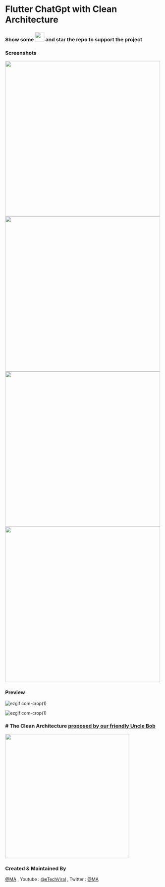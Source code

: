 # Flutter ChatGpt with Clean Architecture

### Show some  <img src="https://github.githubassets.com/images/icons/emoji/unicode/2764.png" width="30" height="30" />   and star the repo to support the project



### Screenshots

<p float="left">
  <img src="https://user-images.githubusercontent.com/10207753/209536364-8e127d2b-42ca-4f9b-be13-5cd64ce9f46a.png" height="500" /> 
    <img src="https://user-images.githubusercontent.com/10207753/209536369-93fa12d4-2dde-4b34-87fd-b62c95b0bfe3.png" height="500" /> 
        <img src="https://user-images.githubusercontent.com/10207753/209536379-8213e5bd-6504-440a-9a46-812f76386da3.png" height="500" /> 
                <img src="https://user-images.githubusercontent.com/10207753/209536383-108c970b-5da4-4488-8f96-944c20c35624.png" height="500" /> 
 
  
  <br />
</p>

### Preview
<p float="left">

![ezgif com-crop(1)](https://media.giphy.com/media/1rjazDUYO54XUTQJ6q/giphy.gif)
  <br/>
  

![ezgif com-crop(1)](https://media.giphy.com/media/HWhHqPdxqyoA5NNhf0/giphy.gif)

</p>
 
 



### # The Clean Architecture [proposed by our friendly Uncle Bob](https://blog.cleancoder.com/uncle-bob/2012/08/13/the-clean-architecture.html)

<p float="left">
  <img src="https://user-images.githubusercontent.com/10207753/93004894-e8d48d00-f564-11ea-9f34-8614c783e98a.jpg" height="400" /> 
    <p/>
    
### Created & Maintained By

[@MA](https://github.com/amirk3321) , Youtube : [@eTechViral](https://www.youtube.com/c/eTechViral) , Twitter  : [@MA](https://twitter.com/__muhammad_amir)
